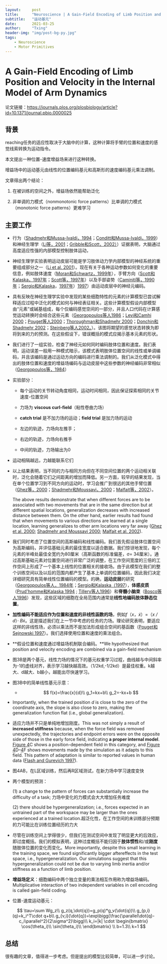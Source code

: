 ```yaml
---
layout:     post
title:      "Neuroscience | A Gain-Field Encoding of Limb Position and Velocity in the Internal Model of Arm Dynamics"
subtitle:   "运动基元"
date:       2021-03-25
author:     "Txing"
header-img: "img/post-bg-py.jpg"
tags:
    - Neuroscience
    - Motor Primitives
---
```


# A Gain-Field Encoding of Limb Position and Velocity in the Internal Model of Arm Dynamics

论文链接：https://journals.plos.org/plosbiology/article?id=10.1371/journal.pbio.0000025

## 背景

reaching任务的适应性取决于大脑中的计算，这种计算将手臂的位置和速度的感觉线索转换为运动指令。

本文提出一种位置-速度增益场来进行这种转换。

增益场中的运动基元由线性的位置编码基元和高斯形的速度编码基元乘法调制。

文章得出两个结论：

1. 在被训练的空间之外，增益场依然能帮助泛化

2. 非单调的力模式（nonmonotonic force patterns）比单调的力模式（monotonic force patterns）更难学习

## 主要工作

- 行为（[Shadmehr和Mussa-Ivaldi，1994](https://journals.plos.org/plosbiology/article?id=10.1371/journal.pbio.0000025#pbio.0000025-Shadmehr2)；[Conditt和Mussa-Ivaldi，1999](https://journals.plos.org/plosbiology/article?id=10.1371/journal.pbio.0000025#pbio.0000025-Conditt1)）和神经生理学（[Li等，2001](https://journals.plos.org/plosbiology/article?id=10.1371/journal.pbio.0000025#pbio.0000025-Li1)；[Gribble和Scott，2002）](https://journals.plos.org/plosbiology/article?id=10.1371/journal.pbio.0000025#pbio.0000025-Gribble1)）证据表明，大脑通过高度适应性强的内部模型控制肢体运动，

- 神经生理学实验表明运动皮层可能是学习肢体动力学内部模型的神经系统的重要组成部分之一（[Li et al. 2001](https://www.cell.com/neuron/fulltext/S0896-6273(01)00301-4)）。现在有关于各种运动参数如何变化的重要信息，例如肢体速度（[Moran和Schwartz，1999年](https://journals.plos.org/plosbiology/article?id=10.1371/journal.pbio.0000025#pbio.0000025-Moran1)），手臂方向（[Scott和Kalaska，1997年](https://journals.plos.org/plosbiology/article?id=10.1371/journal.pbio.0000025#pbio.0000025-Scott1)；[Scott等，1997年](https://journals.plos.org/plosbiology/article?id=10.1371/journal.pbio.0000025#pbio.0000025-Scott2)）以及手部姿势（[Caminiti等，1990年](https://journals.plos.org/plosbiology/article?id=10.1371/journal.pbio.0000025#pbio.0000025-Caminiti1)；[Sergio和Kalaska](https://journals.plos.org/plosbiology/article?id=10.1371/journal.pbio.0000025#pbio.0000025-Sergio1)，[1997年](https://journals.plos.org/plosbiology/article?id=10.1371/journal.pbio.0000025#pbio.0000025-Scott2)）[1997](https://journals.plos.org/plosbiology/article?id=10.1371/journal.pbio.0000025#pbio.0000025-Sergio1)）由运动皮层中的神经元编码。

- 具有反映在神经生理学实验中发现的某些细胞特性的元素的计算模型已尝试解释适应过程中泛化的模式如何与神经表征相关。这些计算模型假设内部模型由“元素”或碱基组成，每个仅编码感觉空间的一部分，并且人口代码在计算感觉运动转换时会结合这些元素（[Georgopoulos等人1986](https://journals.plos.org/plosbiology/article?id=10.1371/journal.pbio.0000025#pbio.0000025-Georgopoulos2)；[Levi和Camhi 2000](https://journals.plos.org/plosbiology/article?id=10.1371/journal.pbio.0000025#pbio.0000025-Levi1)；[Pouget等人2000](https://journals.plos.org/plosbiology/article?id=10.1371/journal.pbio.0000025#pbio.0000025-Pouget2)；[Thoroughman和Shadmehr 2000](https://journals.plos.org/plosbiology/article?id=10.1371/journal.pbio.0000025#pbio.0000025-Thoroughman1)；[Donchin和Shadmehr 2002](https://journals.plos.org/plosbiology/article?id=10.1371/journal.pbio.0000025#pbio.0000025-Donchin1)；[Steinberg等人2002。](https://journals.plos.org/plosbiology/article?id=10.1371/journal.pbio.0000025#pbio.0000025-Steinberg1)）。该图将期望的感觉状态转换为即将到来的力的预测。在这些假设下，错误概括的模式应揭示基本元素的形状。

- 我们进行了一组实验，检查了神经元如何同时编码肢体位置和速度。我们表明，运动误差一般用一种模式暗示，该模式表明肢体位置空间的线性或单调编码，并且该编码是通过运动方向的编码进行乘法调制的。我们从泛化模式中得出的肢体位置和速度的增益场编码与运动皮层中这些参数的神经编码非常相似（[Georgopoulos等，1984](https://journals.plos.org/plosbiology/article?id=10.1371/journal.pbio.0000025#pbio.0000025-Georgopoulos1)）

- 实验部分：

  - 每个运动的关节转动角度相同，运动时间相同，因此保证探索相同的关节速度-位置空间
  - 力场为 **viscous curl-field**（粘性卷曲力场）
  - **catch trial** 是不加力场的运动；**field trial** 是加力场的运动
  - 左边的轨迹，力场向左推手；
  - 右边的轨迹，力场向右推手

  - 中间的轨迹，力场输出为0

- 运动相隔越远，力越能联系它们

- 以上结果表明，当不同的力与相同方向但在不同空间位置的两个运动相关联时，泛化会随着它们之间距离的增加而降低。另一方面，较早的结果发现，当在单个位置学习到不同方向的运动时，学习会推广到很远的其他手臂位置（[Ghez等，2000](https://journals.plos.org/plosbiology/article?id=10.1371/journal.pbio.0000025#pbio.0000025-Ghez1)；[Shadmehr和Moussavi，2000](https://journals.plos.org/plosbiology/article?id=10.1371/journal.pbio.0000025#pbio.0000025-Shadmehr1)；[Malfait等，2002](https://journals.plos.org/plosbiology/article?id=10.1371/journal.pbio.0000025#pbio.0000025-Malfait1)）。

  The above results demonstrate that when different forces are to be associated with two movements that are in the same direction but at different spatial locations, generalization decreases with increased distance between them. On the other hand, earlier results had found that when movements to various directions are learned at a single location, learning generalizes to other arm locations very far away ([Ghez et al. 2000](https://journals.plos.org/plosbiology/article?id=10.1371/journal.pbio.0000025#pbio.0000025-Ghez1); [Shadmehr and Moussavi 2000](https://journals.plos.org/plosbiology/article?id=10.1371/journal.pbio.0000025#pbio.0000025-Shadmehr1); [Malfait et al. 2002](https://journals.plos.org/plosbiology/article?id=10.1371/journal.pbio.0000025#pbio.0000025-Malfait1)).

- 我们同时考虑了位置空间的高斯编码和线性编码。我们首先假设肢体位置空间为高斯编码，并评估基础元素的最佳宽度以适合数据。我们惊讶地发现，每个元素的半峰处最佳全宽约为80厘米（高斯函数的标准偏差，σ= 34厘米）。通过高斯基础元素对位置空间进行非常广泛的调整，在工作空间宽度的三倍的工作空间上形成了一个基本上线性的位置相关的接收场。由于此模型在我们的整个训练空间以及以后的范围内都产生了基本上单调的位置编码，因此我们决定详细研究具有简单线性位置编码的模型。的确，**运动皮层**的研究（[Georgopoulos等人，1984年](https://journals.plos.org/plosbiology/article?id=10.1371/journal.pbio.0000025#pbio.0000025-Georgopoulos1)；[Sergio和Kalaska（1997](https://journals.plos.org/plosbiology/article?id=10.1371/journal.pbio.0000025#pbio.0000025-Sergio1)），**体感皮质**（[Prud'homme和Kalaska 1994](https://journals.plos.org/plosbiology/article?id=10.1371/journal.pbio.0000025#pbio.0000025-Prudahomme1) ; [Tillery等人1996](https://journals.plos.org/plosbiology/article?id=10.1371/journal.pbio.0000025#pbio.0000025-Tillery1)）和**脊髓小脑束**（[Bosco等人1996](https://journals.plos.org/plosbiology/article?id=10.1371/journal.pbio.0000025#pbio.0000025-Bosco1)）发现，这些区域的细胞在全局范围内通常是**线性地编码肢体静态位置**。

- **加性编码不能适应作为位置和速度的非线性函数的场**，例如*f*（*x*，*ẋ*）=（*x / d*）· *Bẋ*。这是描述我们在上一节中考虑的任务的力场。理论研究表明，要适应这样的非线性场，必须以乘法而不是加法形成组合空间的基函数（[Pouget和Sejnowski 1997](https://journals.plos.org/plosbiology/article?id=10.1371/journal.pbio.0000025#pbio.0000025-Pouget1)）。我们选择使用位置和速度的乘法组合。

- **假设位置和速度通过增益场机制联合编码。**We hypothesized that position and velocity encoding are combined via a gain-field mechanism 

- 图3B是两个基元，线性力场的情况下的基元权重学习过程，曲线越与中间斜率为-1的虚线对齐，表示学习越快越高效。（1/2kd,-1/2kd）是最佳权重。k越大、d越大、b越小，越能出尽快速学习。

- 图3B中的简单线性基元示意：

  - $$
    f(x)=\frac{x}{d}\\
    g_1=kx+b\\
    g_2=-kx+b
    $$

- Importantly, when the trained position *d* is close to the zero of the coordinate axis, the slope is also close to zero, making the generalization function flat (i.e., global generalization).

- 适应力场并不只是单纯地增加刚度。This was not simply a result of **increased stiffness** because, when the force field was removed unexpectedly, the trajectories and endpoint errors were on the opposite side of those in the early force field, indicating **a proper internal model**. [Figure 4](https://journals.plos.org/plosbiology/article?id=10.1371/journal.pbio.0000025#pbio-0000025-g004)C shows a position-dependent field in this category, and [Figure 4](https://journals.plos.org/plosbiology/article?id=10.1371/journal.pbio.0000025#pbio-0000025-g004)D–[4](https://journals.plos.org/plosbiology/article?id=10.1371/journal.pbio.0000025#pbio-0000025-g004)F shows movements made by the simulation as it adapts to this field. This pattern of adaptation is similar to reported values in human data ([Flash and Gurevich 1997](https://journals.plos.org/plosbiology/article?id=10.1371/journal.pbio.0000025#pbio.0000025-Flash1)).

- 图4AB，在L区域训练，然后再R区域测试，在新力场中学习速度变快

- 两个模型的预测：

  (1) a change to the pattern of forces can substantially increase the difficulty of a task; 力场中变化的力模式会大大增加任务难度

  (2) there should be hypergeneralization; i.e., forces expected in an untrained part of the workspace may be larger than the ones experienced at a trained location.超泛化性，在工作空间的未训练部分预期的力可能比在训练位置经历的力大

- 尽管在训练空间上学得很少，但我们在测试空间中发现了明显更大的后效应，即过度概括。我们的模拟表明，这种过度概括不能归因于**肢体惯性**和/或**刚度**随肢体位置的变化而变化。More importantly, despite this small learning in the training space, we found significantly bigger aftereffects in the test space, i.e., hypergeneralization. Our simulations suggest that this hypergeneralization could not be due to varying limb inertia and/or stiffness as a function of limb position.

- **增益场定义**：细胞编码中两个独立变量的乘法相互作用称为增益场编码。Multiplicative interaction of two independent variables in cell encoding is called gain-field coding.

- 位置-速度运动基元：

$$
\tau=\sum Wg_z\\
g_z(q,\dot{q})=g_p(q)*g_v(\dot{q})\\
g_{p,i}(q)=k_i^T\cdot q+b\\
g_{v,i}(\dot{q})=\exp\bigg(\frac{\parallel\dot{q}-c_i\parallel^2}{2\sigma^2}\bigg)\\
k_i=|k| \cdot 
\begin{bmatrix}
\cos(\theta_i)\\
\sin(\theta_i)\\
\end{bmatrix}
\\
b=1.3\\
k=1
$$



## 总结

很有趣的文章，值得进一步考虑。但是提出的模型比较简单，可以进一步讨论。

